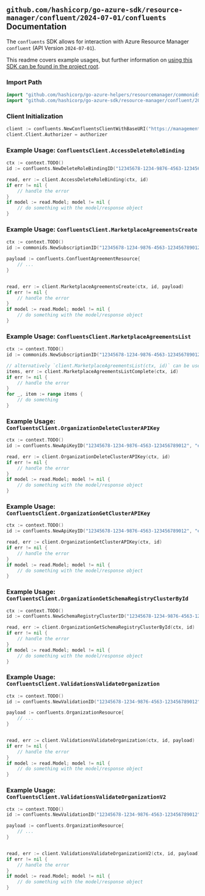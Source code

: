 
## `github.com/hashicorp/go-azure-sdk/resource-manager/confluent/2024-07-01/confluents` Documentation

The `confluents` SDK allows for interaction with Azure Resource Manager `confluent` (API Version `2024-07-01`).

This readme covers example usages, but further information on [using this SDK can be found in the project root](https://github.com/hashicorp/go-azure-sdk/tree/main/docs).

### Import Path

```go
import "github.com/hashicorp/go-azure-helpers/resourcemanager/commonids"
import "github.com/hashicorp/go-azure-sdk/resource-manager/confluent/2024-07-01/confluents"
```


### Client Initialization

```go
client := confluents.NewConfluentsClientWithBaseURI("https://management.azure.com")
client.Client.Authorizer = authorizer
```


### Example Usage: `ConfluentsClient.AccessDeleteRoleBinding`

```go
ctx := context.TODO()
id := confluents.NewDeleteRoleBindingID("12345678-1234-9876-4563-123456789012", "example-resource-group", "organizationName", "roleBindingId")

read, err := client.AccessDeleteRoleBinding(ctx, id)
if err != nil {
	// handle the error
}
if model := read.Model; model != nil {
	// do something with the model/response object
}
```


### Example Usage: `ConfluentsClient.MarketplaceAgreementsCreate`

```go
ctx := context.TODO()
id := commonids.NewSubscriptionID("12345678-1234-9876-4563-123456789012")

payload := confluents.ConfluentAgreementResource{
	// ...
}


read, err := client.MarketplaceAgreementsCreate(ctx, id, payload)
if err != nil {
	// handle the error
}
if model := read.Model; model != nil {
	// do something with the model/response object
}
```


### Example Usage: `ConfluentsClient.MarketplaceAgreementsList`

```go
ctx := context.TODO()
id := commonids.NewSubscriptionID("12345678-1234-9876-4563-123456789012")

// alternatively `client.MarketplaceAgreementsList(ctx, id)` can be used to do batched pagination
items, err := client.MarketplaceAgreementsListComplete(ctx, id)
if err != nil {
	// handle the error
}
for _, item := range items {
	// do something
}
```


### Example Usage: `ConfluentsClient.OrganizationDeleteClusterAPIKey`

```go
ctx := context.TODO()
id := confluents.NewApiKeyID("12345678-1234-9876-4563-123456789012", "example-resource-group", "organizationName", "apiKeyId")

read, err := client.OrganizationDeleteClusterAPIKey(ctx, id)
if err != nil {
	// handle the error
}
if model := read.Model; model != nil {
	// do something with the model/response object
}
```


### Example Usage: `ConfluentsClient.OrganizationGetClusterAPIKey`

```go
ctx := context.TODO()
id := confluents.NewApiKeyID("12345678-1234-9876-4563-123456789012", "example-resource-group", "organizationName", "apiKeyId")

read, err := client.OrganizationGetClusterAPIKey(ctx, id)
if err != nil {
	// handle the error
}
if model := read.Model; model != nil {
	// do something with the model/response object
}
```


### Example Usage: `ConfluentsClient.OrganizationGetSchemaRegistryClusterById`

```go
ctx := context.TODO()
id := confluents.NewSchemaRegistryClusterID("12345678-1234-9876-4563-123456789012", "example-resource-group", "organizationName", "environmentId", "clusterId")

read, err := client.OrganizationGetSchemaRegistryClusterById(ctx, id)
if err != nil {
	// handle the error
}
if model := read.Model; model != nil {
	// do something with the model/response object
}
```


### Example Usage: `ConfluentsClient.ValidationsValidateOrganization`

```go
ctx := context.TODO()
id := confluents.NewValidationID("12345678-1234-9876-4563-123456789012", "example-resource-group", "validationName")

payload := confluents.OrganizationResource{
	// ...
}


read, err := client.ValidationsValidateOrganization(ctx, id, payload)
if err != nil {
	// handle the error
}
if model := read.Model; model != nil {
	// do something with the model/response object
}
```


### Example Usage: `ConfluentsClient.ValidationsValidateOrganizationV2`

```go
ctx := context.TODO()
id := confluents.NewValidationID("12345678-1234-9876-4563-123456789012", "example-resource-group", "validationName")

payload := confluents.OrganizationResource{
	// ...
}


read, err := client.ValidationsValidateOrganizationV2(ctx, id, payload)
if err != nil {
	// handle the error
}
if model := read.Model; model != nil {
	// do something with the model/response object
}
```
